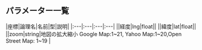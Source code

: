 ## パラメーター一覧  


|座標|論理名|名前|型|説明|
|:---|:---|:---|:---|
||経度|lng|float||
||緯度|lat|float||
||zoom|string|地図の拡大縮小 Google Map:1~21, Yahoo Map:1~20,Open Street Map: 1~19 |